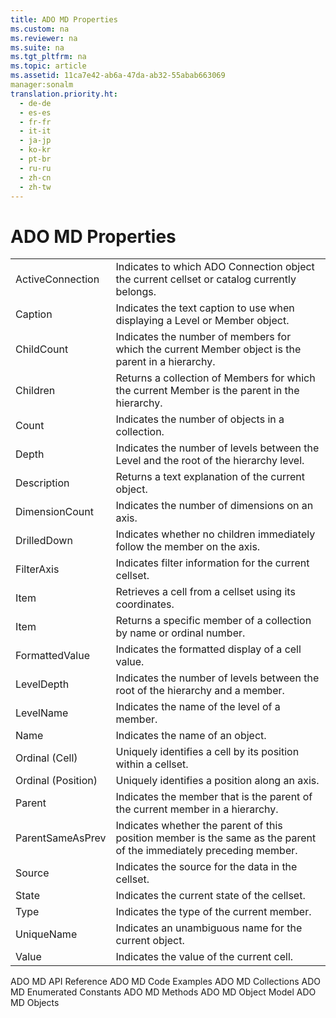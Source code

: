 ```yaml
---
title: ADO MD Properties
ms.custom: na
ms.reviewer: na
ms.suite: na
ms.tgt_pltfrm: na
ms.topic: article
ms.assetid: 11ca7e42-ab6a-47da-ab32-55abab663069
manager:sonalm
translation.priority.ht: 
  - de-de
  - es-es
  - fr-fr
  - it-it
  - ja-jp
  - ko-kr
  - pt-br
  - ru-ru
  - zh-cn
  - zh-tw
---
```

# ADO MD Properties
<?xml version="1.0" encoding="utf-8"?>
<developerReferenceWithoutSyntaxDocument xmlns="http://ddue.schemas.microsoft.com/authoring/2003/5" xmlns:xlink="http://www.w3.org/1999/xlink" xmlns:xsi="http://www.w3.org/2001/XMLSchema-instance" xsi:schemaLocation="http://ddue.schemas.microsoft.com/authoring/2003/5 http://dduestorage.blob.core.windows.net/ddueschema/developer.xsd">
  <introduction>
    <table xmlns:caps="http://schemas.microsoft.com/build/caps/2013/11">
      <tbody>
        <tr>
          <TD>
            <para>
              <legacyLink xlink:href="2509b32c-a995-4364-9152-d8c83129bdd8">ActiveConnection</legacyLink>             </para>
          </TD>
          <TD>
            <para>Indicates to which ADO <legacyBold>Connection</legacyBold> object the current cellset or catalog currently belongs.</para>
          </TD>
        </tr>
        <tr>
          <TD>
            <para>
              <legacyLink xlink:href="d90763b8-ba3f-48f8-95b2-e6a0e52296e1">Caption</legacyLink>             </para>
          </TD>
          <TD>
            <para>Indicates the text caption to use when displaying a <legacyBold>Level</legacyBold> or <legacyBold>Member</legacyBold> object.</para>
          </TD>
        </tr>
        <tr>
          <TD>
            <para>
              <legacyLink xlink:href="5463be22-ca50-43ea-9c92-468fc8eda280">ChildCount</legacyLink>             </para>
          </TD>
          <TD>
            <para>Indicates the number of members for which the current <legacyBold>Member</legacyBold> object is the parent in a hierarchy.</para>
          </TD>
        </tr>
        <tr>
          <TD>
            <para>
              <legacyLink xlink:href="61d36468-1ccd-467a-9cb5-17d0bfacc766">Children</legacyLink>             </para>
          </TD>
          <TD>
            <para>Returns a collection of <legacyBold>Members</legacyBold> for which the current <legacyBold>Member</legacyBold> is the parent in the hierarchy.</para>
          </TD>
        </tr>
        <tr>
          <TD>
            <para>
              <legacyLink xlink:href="da9ccd1f-d402-41a2-940c-45556fc5340d">Count</legacyLink>             </para>
          </TD>
          <TD>
            <para>Indicates the number of objects in a collection.</para>
          </TD>
        </tr>
        <tr>
          <TD>
            <para>
              <legacyLink xlink:href="e41f2644-617d-4c09-80a4-feb5cf736186">Depth</legacyLink>             </para>
          </TD>
          <TD>
            <para>Indicates the number of levels between the <legacyBold>Level</legacyBold> and the root of the hierarchy level.</para>
          </TD>
        </tr>
        <tr>
          <TD>
            <para>
              <legacyLink xlink:href="6d626d35-0bf3-4f24-9934-ad9c9c91273a">Description</legacyLink>             </para>
          </TD>
          <TD>
            <para>Returns a text explanation of the current object.</para>
          </TD>
        </tr>
        <tr>
          <TD>
            <para>
              <legacyLink xlink:href="87929cbc-9c38-491a-8616-62d45c51e299">DimensionCount</legacyLink>             </para>
          </TD>
          <TD>
            <para>Indicates the number of dimensions on an axis.</para>
          </TD>
        </tr>
        <tr>
          <TD>
            <para>
              <legacyLink xlink:href="bf39dd36-fc7a-4f6e-86c0-fa71430c0d86">DrilledDown</legacyLink>             </para>
          </TD>
          <TD>
            <para>Indicates whether no children immediately follow the member on the axis.</para>
          </TD>
        </tr>
        <tr>
          <TD>
            <para>
              <legacyLink xlink:href="9c656963-531e-4cd1-b698-d5f42a9b7ba3">FilterAxis</legacyLink>             </para>
          </TD>
          <TD>
            <para>Indicates filter information for the current cellset.</para>
          </TD>
        </tr>
        <tr>
          <TD>
            <para>
              <legacyLink xlink:href="0e93d79b-b12e-4e98-889e-c2dfcca20fd0">Item</legacyLink>             </para>
          </TD>
          <TD>
            <para>Retrieves a cell from a cellset using its coordinates.</para>
          </TD>
        </tr>
        <tr>
          <TD>
            <para>
              <legacyLink xlink:href="e11484bb-c5c7-42d8-9bb8-21572125d727">Item</legacyLink>             </para>
          </TD>
          <TD>
            <para>Returns a specific member of a collection by name or ordinal number.</para>
          </TD>
        </tr>
        <tr>
          <TD>
            <para>
              <legacyLink xlink:href="5c06451e-06ec-4da6-9a87-2d043469248a">FormattedValue</legacyLink>             </para>
          </TD>
          <TD>
            <para>Indicates the formatted display of a cell value.</para>
          </TD>
        </tr>
        <tr>
          <TD>
            <para>
              <legacyLink xlink:href="8a1cfe2c-f207-4445-b152-ade090f64608">LevelDepth</legacyLink>             </para>
          </TD>
          <TD>
            <para>Indicates the number of levels between the root of the hierarchy and a member.</para>
          </TD>
        </tr>
        <tr>
          <TD>
            <para>
              <legacyLink xlink:href="bf3b4466-9a0b-446e-9e04-fed944e3a493">LevelName</legacyLink>             </para>
          </TD>
          <TD>
            <para>Indicates the name of the level of a member.</para>
          </TD>
        </tr>
        <tr>
          <TD>
            <para>
              <legacyLink xlink:href="4a04380b-51dc-4aaf-8d25-123cdd589641">Name</legacyLink>             </para>
          </TD>
          <TD>
            <para>Indicates the name of an object.</para>
          </TD>
        </tr>
        <tr>
          <TD>
            <para>
              <legacyLink xlink:href="a6001168-b954-47f0-ba0d-c05c4cc40c58">Ordinal (Cell)</legacyLink>             </para>
          </TD>
          <TD>
            <para>Uniquely identifies a cell by its position within a cellset.</para>
          </TD>
        </tr>
        <tr>
          <TD>
            <para>
              <legacyLink xlink:href="6efe8b5d-a2d5-43a9-a5ea-f9244f8d4ec9">Ordinal (Position)</legacyLink>             </para>
          </TD>
          <TD>
            <para>Uniquely identifies a position along an axis.</para>
          </TD>
        </tr>
        <tr>
          <TD>
            <para>
              <legacyLink xlink:href="32c278c1-d8e1-4bb7-9ecd-2fbfdffee34b">Parent</legacyLink>             </para>
          </TD>
          <TD>
            <para>Indicates the member that is the parent of the current member in a hierarchy.</para>
          </TD>
        </tr>
        <tr>
          <TD>
            <para>
              <legacyLink xlink:href="510842e0-e8dc-4b33-9517-bd1c6df0cf3c">ParentSameAsPrev</legacyLink>             </para>
          </TD>
          <TD>
            <para>Indicates whether the parent of this position member is the same as the parent of the immediately preceding member.</para>
          </TD>
        </tr>
        <tr>
          <TD>
            <para>
              <legacyLink xlink:href="875a99ea-7f1a-4570-87b1-5ecbebbcf845">Source</legacyLink>             </para>
          </TD>
          <TD>
            <para>Indicates the source for the data in the cellset.</para>
          </TD>
        </tr>
        <tr>
          <TD>
            <para>
              <legacyLink xlink:href="06d480ca-9eb6-4570-a45d-a73539bddd32">State</legacyLink>             </para>
          </TD>
          <TD>
            <para>Indicates the current state of the cellset.</para>
          </TD>
        </tr>
        <tr>
          <TD>
            <para>
              <legacyLink xlink:href="34698910-64b9-41d8-8531-9de12f2b1e32">Type</legacyLink>             </para>
          </TD>
          <TD>
            <para>Indicates the type of the current member.</para>
          </TD>
        </tr>
        <tr>
          <TD>
            <para>
              <legacyLink xlink:href="5b977956-e252-4861-8425-f1aaf6b80130">UniqueName</legacyLink>             </para>
          </TD>
          <TD>
            <para>Indicates an unambiguous name for the current object.</para>
          </TD>
        </tr>
        <tr>
          <TD>
            <para>
              <legacyLink xlink:href="70dc5cff-0b05-456d-b86b-2686fe4e7ce6">Value</legacyLink>             </para>
          </TD>
          <TD>
            <para>Indicates the value of the current cell.</para>
          </TD>
        </tr>
      </tbody>
    </table>
  </introduction>
  <relatedTopics>
<link xlink:href="ad709f69-113b-4972-9384-c1215641844d">ADO MD API Reference</link>
<link xlink:href="72cf9eb3-31f6-441c-aede-5383fdfb81af">ADO MD Code Examples</link>
<link xlink:href="01c53429-ccc9-4077-b738-d3c1f43bd76c">ADO MD Collections</link>
<link xlink:href="d9e66999-96f3-48ec-93b2-d9442da56d9b">ADO MD Enumerated Constants</link>
<link xlink:href="78bfa2f0-358b-40bb-be2e-16262752d676">ADO MD Methods</link>
<link xlink:href="6242b374-091b-406f-827a-c0dcd3e1967a">ADO MD Object Model</link>
<link xlink:href="2a32e873-3282-4520-a7ed-89493f1da80e">ADO MD Objects</link>
</relatedTopics>
</developerReferenceWithoutSyntaxDocument>
